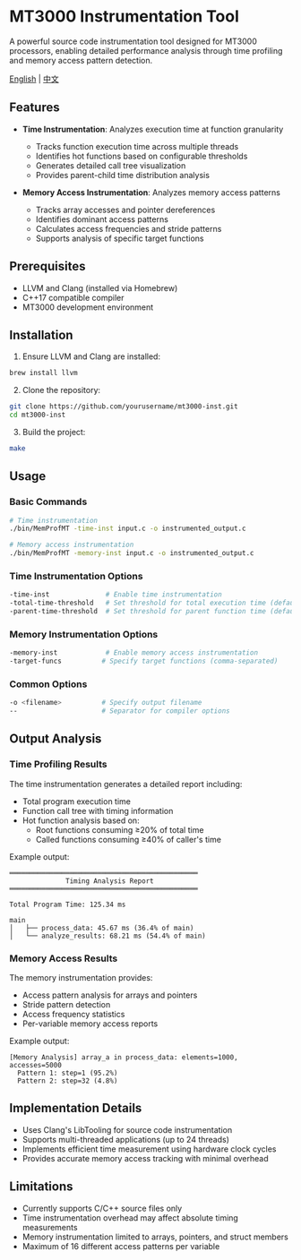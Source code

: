 # MT3000 Instrumentation Tool

A powerful source code instrumentation tool designed for MT3000 processors, enabling detailed performance analysis through time profiling and memory access pattern detection.

[English](#english) | [中文](#chinese)

<a name="english"></a>
## Features

- **Time Instrumentation**: Analyzes execution time at function granularity
  - Tracks function execution time across multiple threads
  - Identifies hot functions based on configurable thresholds
  - Generates detailed call tree visualization
  - Provides parent-child time distribution analysis

- **Memory Access Instrumentation**: Analyzes memory access patterns
  - Tracks array accesses and pointer dereferences
  - Identifies dominant access patterns
  - Calculates access frequencies and stride patterns
  - Supports analysis of specific target functions

## Prerequisites

- LLVM and Clang (installed via Homebrew)
- C++17 compatible compiler
- MT3000 development environment

## Installation

1. Ensure LLVM and Clang are installed:
```bash
brew install llvm
```

2. Clone the repository:
```bash
git clone https://github.com/yourusername/mt3000-inst.git
cd mt3000-inst
```

3. Build the project:
```bash
make
```

## Usage

### Basic Commands

```bash
# Time instrumentation
./bin/MemProfMT -time-inst input.c -o instrumented_output.c

# Memory access instrumentation
./bin/MemProfMT -memory-inst input.c -o instrumented_output.c
```

### Time Instrumentation Options

```bash
-time-inst              # Enable time instrumentation
-total-time-threshold   # Set threshold for total execution time (default: 20%)
-parent-time-threshold  # Set threshold for parent function time (default: 40%)
```

### Memory Instrumentation Options

```bash
-memory-inst            # Enable memory access instrumentation
-target-funcs          # Specify target functions (comma-separated)
```

### Common Options

```bash
-o <filename>          # Specify output filename
--                     # Separator for compiler options
```

## Output Analysis

### Time Profiling Results

The time instrumentation generates a detailed report including:
- Total program execution time
- Function call tree with timing information
- Hot function analysis based on:
  - Root functions consuming ≥20% of total time
  - Called functions consuming ≥40% of caller's time

Example output:
```
═══════════════════════════════════════════════
              Timing Analysis Report              
═══════════════════════════════════════════════

Total Program Time: 125.34 ms

main
│   ├── process_data: 45.67 ms (36.4% of main)
│   └── analyze_results: 68.21 ms (54.4% of main)
```

### Memory Access Results

The memory instrumentation provides:
- Access pattern analysis for arrays and pointers
- Stride pattern detection
- Access frequency statistics
- Per-variable memory access reports

Example output:
```
[Memory Analysis] array_a in process_data: elements=1000, accesses=5000
  Pattern 1: step=1 (95.2%)
  Pattern 2: step=32 (4.8%)
```

## Implementation Details

- Uses Clang's LibTooling for source code instrumentation
- Supports multi-threaded applications (up to 24 threads)
- Implements efficient time measurement using hardware clock cycles
- Provides accurate memory access tracking with minimal overhead

## Limitations

- Currently supports C/C++ source files only
- Time instrumentation overhead may affect absolute timing measurements
- Memory instrumentation limited to arrays, pointers, and struct members
- Maximum of 16 different access patterns per variable